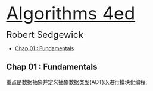 <font size=10>[Algorithms 4ed](https://algs4.cs.princeton.edu/home/)</font>

<font size=5> Robert Sedgewick </font>  

- [Chap 01 : Fundamentals](#chap-01--fundamentals)

## Chap 01 : Fundamentals
重点是数据抽象并定义抽象数据类型(ADT)以进行模块化编程, 